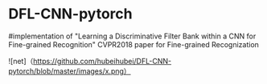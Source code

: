 # DFL-CNN-pytorch
#implementation of "Learning a Discriminative Filter Bank within a CNN for Fine-grained Recognition" 
CVPR2018 paper for Fine-grained Recognization

![net]（https://github.com/hubeihubei/DFL-CNN-pytorch/blob/master/images/x.png）
